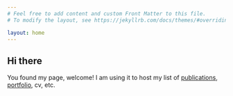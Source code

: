 ```yaml
---
# Feel free to add content and custom Front Matter to this file.
# To modify the layout, see https://jekyllrb.com/docs/themes/#overriding-theme-defaults

layout: home
---
```


## Hi there

You found my page, welcome! I am using it to host my list of [publications](/publications), [portfolio](/portfolio), cv, etc. 